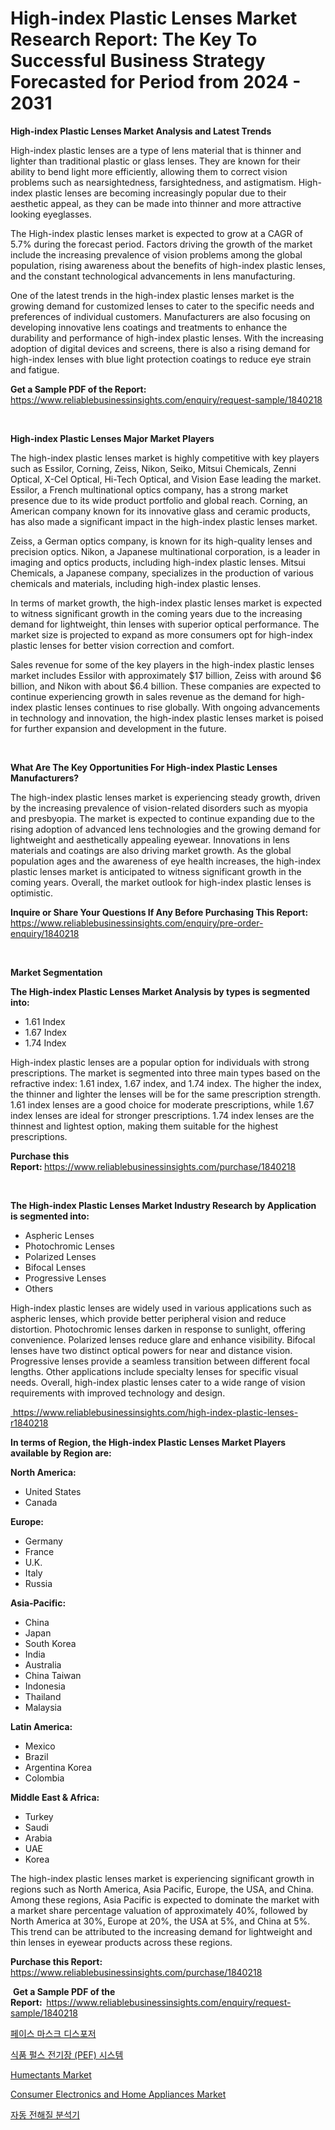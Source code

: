 <p><h1>High-index Plastic Lenses Market Research Report: The Key To Successful Business Strategy Forecasted for Period from 2024 - 2031</h1></p><p><strong>High-index Plastic Lenses Market Analysis and Latest Trends</strong></p>
<p><p>High-index plastic lenses are a type of lens material that is thinner and lighter than traditional plastic or glass lenses. They are known for their ability to bend light more efficiently, allowing them to correct vision problems such as nearsightedness, farsightedness, and astigmatism. High-index plastic lenses are becoming increasingly popular due to their aesthetic appeal, as they can be made into thinner and more attractive looking eyeglasses.</p><p>The High-index plastic lenses market is expected to grow at a CAGR of 5.7% during the forecast period. Factors driving the growth of the market include the increasing prevalence of vision problems among the global population, rising awareness about the benefits of high-index plastic lenses, and the constant technological advancements in lens manufacturing.</p><p>One of the latest trends in the high-index plastic lenses market is the growing demand for customized lenses to cater to the specific needs and preferences of individual customers. Manufacturers are also focusing on developing innovative lens coatings and treatments to enhance the durability and performance of high-index plastic lenses. With the increasing adoption of digital devices and screens, there is also a rising demand for high-index lenses with blue light protection coatings to reduce eye strain and fatigue.</p></p>
<p><strong>Get a Sample PDF of the Report:&nbsp;</strong> <a href="https://www.reliablebusinessinsights.com/enquiry/request-sample/1840218">https://www.reliablebusinessinsights.com/enquiry/request-sample/1840218</a></p>
<p>&nbsp;</p>
<p><strong>High-index Plastic Lenses Major Market Players</strong></p>
<p><p>The high-index plastic lenses market is highly competitive with key players such as Essilor, Corning, Zeiss, Nikon, Seiko, Mitsui Chemicals, Zenni Optical, X-Cel Optical, Hi-Tech Optical, and Vision Ease leading the market. Essilor, a French multinational optics company, has a strong market presence due to its wide product portfolio and global reach. Corning, an American company known for its innovative glass and ceramic products, has also made a significant impact in the high-index plastic lenses market.</p><p>Zeiss, a German optics company, is known for its high-quality lenses and precision optics. Nikon, a Japanese multinational corporation, is a leader in imaging and optics products, including high-index plastic lenses. Mitsui Chemicals, a Japanese company, specializes in the production of various chemicals and materials, including high-index plastic lenses.</p><p>In terms of market growth, the high-index plastic lenses market is expected to witness significant growth in the coming years due to the increasing demand for lightweight, thin lenses with superior optical performance. The market size is projected to expand as more consumers opt for high-index plastic lenses for better vision correction and comfort.</p><p>Sales revenue for some of the key players in the high-index plastic lenses market includes Essilor with approximately $17 billion, Zeiss with around $6 billion, and Nikon with about $6.4 billion. These companies are expected to continue experiencing growth in sales revenue as the demand for high-index plastic lenses continues to rise globally. With ongoing advancements in technology and innovation, the high-index plastic lenses market is poised for further expansion and development in the future.</p></p>
<p>&nbsp;</p>
<p><strong>What Are The Key Opportunities For High-index Plastic Lenses Manufacturers?</strong></p>
<p><p>The high-index plastic lenses market is experiencing steady growth, driven by the increasing prevalence of vision-related disorders such as myopia and presbyopia. The market is expected to continue expanding due to the rising adoption of advanced lens technologies and the growing demand for lightweight and aesthetically appealing eyewear. Innovations in lens materials and coatings are also driving market growth. As the global population ages and the awareness of eye health increases, the high-index plastic lenses market is anticipated to witness significant growth in the coming years. Overall, the market outlook for high-index plastic lenses is optimistic.</p></p>
<p><strong>Inquire or Share Your Questions If Any Before Purchasing This Report:</strong> <a href="https://www.reliablebusinessinsights.com/enquiry/pre-order-enquiry/1840218">https://www.reliablebusinessinsights.com/enquiry/pre-order-enquiry/1840218</a></p>
<p>&nbsp;</p>
<p><strong>Market Segmentation</strong></p>
<p><strong>The High-index Plastic Lenses Market Analysis by types is segmented into:</strong></p>
<p><ul><li>1.61 Index</li><li>1.67 Index</li><li>1.74 Index</li></ul></p>
<p><p>High-index plastic lenses are a popular option for individuals with strong prescriptions. The market is segmented into three main types based on the refractive index: 1.61 index, 1.67 index, and 1.74 index. The higher the index, the thinner and lighter the lenses will be for the same prescription strength. 1.61 index lenses are a good choice for moderate prescriptions, while 1.67 index lenses are ideal for stronger prescriptions. 1.74 index lenses are the thinnest and lightest option, making them suitable for the highest prescriptions.</p></p>
<p><strong>Purchase this Report:&nbsp;</strong><a href="https://www.reliablebusinessinsights.com/purchase/1840218">https://www.reliablebusinessinsights.com/purchase/1840218</a></p>
<p>&nbsp;</p>
<p><strong>The High-index Plastic Lenses Market Industry Research by Application is segmented into:</strong></p>
<p><ul><li>Aspheric Lenses</li><li>Photochromic Lenses</li><li>Polarized Lenses</li><li>Bifocal Lenses</li><li>Progressive Lenses</li><li>Others</li></ul></p>
<p><p>High-index plastic lenses are widely used in various applications such as aspheric lenses, which provide better peripheral vision and reduce distortion. Photochromic lenses darken in response to sunlight, offering convenience. Polarized lenses reduce glare and enhance visibility. Bifocal lenses have two distinct optical powers for near and distance vision. Progressive lenses provide a seamless transition between different focal lengths. Other applications include specialty lenses for specific visual needs. Overall, high-index plastic lenses cater to a wide range of vision requirements with improved technology and design.</p></p>
<p><a href="https://www.reliablebusinessinsights.com/high-index-plastic-lenses-r1840218">&nbsp;https://www.reliablebusinessinsights.com/high-index-plastic-lenses-r1840218</a></p>
<p><strong>In terms of Region, the High-index Plastic Lenses Market Players available by Region are:</strong></p>
<p>
    <p> <strong> North America: </strong>
        <ul>
            <li>United States</li>
            <li>Canada</li>
        </ul>
        </p> 
    <p> <strong> Europe: </strong>
        <ul>
            <li>Germany</li>
            <li>France</li>
            <li>U.K.</li>
            <li>Italy</li>
            <li>Russia</li>
        </ul>
        </p> 
    <p> <strong> Asia-Pacific: </strong>
        <ul>
            <li>China</li>
            <li>Japan</li>
            <li>South Korea</li>
            <li>India</li>
            <li>Australia</li>
            <li>China Taiwan</li>
            <li>Indonesia</li>
            <li>Thailand</li>
            <li>Malaysia</li>
        </ul>
        </p> 
    <p> <strong> Latin America: </strong>
        <ul>
            <li>Mexico</li>
            <li>Brazil</li>
            <li>Argentina Korea</li>
            <li>Colombia</li>
        </ul>
        </p> 
    <p> <strong> Middle East & Africa: </strong>
        <ul>
            <li>Turkey</li>
            <li>Saudi</li>
            <li>Arabia</li>
            <li>UAE</li>
            <li>Korea</li>
        </ul>
    </p>
    </p>
<p><p>The high-index plastic lenses market is experiencing significant growth in regions such as North America, Asia Pacific, Europe, the USA, and China. Among these regions, Asia Pacific is expected to dominate the market with a market share percentage valuation of approximately 40%, followed by North America at 30%, Europe at 20%, the USA at 5%, and China at 5%. This trend can be attributed to the increasing demand for lightweight and thin lenses in eyewear products across these regions.</p></p>
<p><strong>Purchase this Report: </strong><a href="https://www.reliablebusinessinsights.com/purchase/1840218">https://www.reliablebusinessinsights.com/purchase/1840218</a></p>
<p>&nbsp;<strong>Get a Sample PDF of the Report:&nbsp;&nbsp;</strong><a href="https://www.reliablebusinessinsights.com/enquiry/request-sample/1840218">https://www.reliablebusinessinsights.com/enquiry/request-sample/1840218</a></p>
<p><strong></strong></p>
<p><p><a href="https://github.com/langcat852024/Market-Research-Report-List-1/blob/main/4229219153722.md">페이스 마스크 디스포저</a></p><p><a href="https://medium.com/@carolineparks354/%EC%8B%9D%ED%92%88-%ED%8E%84%EC%8A%A4-%EC%A0%84%EC%9E%90%EC%9E%A5-pef-%EC%8B%9C%EC%8A%A4%ED%85%9C-%EC%8B%9C%EC%9E%A5-%EC%A1%B0%EC%82%AC-%EB%B0%8F-%EC%82%B0%EC%97%85-%EC%A7%84%ED%99%94-%EB%B0%8F-2031%EB%85%84%EA%B9%8C%EC%A7%80%EC%9D%98-%EC%98%88%EC%B8%A1-90695c7f812b">식품 펄스 전기장 (PEF) 시스템</a></p><p><a href="https://github.com/ernidarwin455/Market-Research-Report-List-1/blob/main/humectants-market.md">Humectants Market</a></p><p><a href="https://github.com/rakibtthstu9900/Market-Research-Report-List-1/blob/main/consumer-electronics-and-home-appliances-market.md">Consumer Electronics and Home Appliances Market</a></p><p><a href="https://medium.com/@allisonkreiger/%EA%B8%80%EB%A1%9C%EB%B2%8C-%EC%9E%90%EB%8F%99-%EC%A0%84%ED%95%B4%EC%A7%88-%EB%B6%84%EC%84%9D%EA%B8%B0-%EC%8B%9C%EC%9E%A5-%EA%B7%9C%EB%AA%A8-%EB%B0%8F-%EC%A0%90%EC%9C%A0%EC%9C%A8-%EB%B6%84%EC%84%9D-%EC%A0%9C%ED%92%88-%EC%9C%A0%ED%98%95-%EB%B3%84-%EC%9D%91%EC%9A%A9-%EB%B6%84%EC%95%BC-%EB%B3%84-%EC%A7%80%EC%97%AD-%EB%B3%84-%EC%98%88%EC%B8%A1-2024-2031-fff0c8a1c576">자동 전해질 분석기</a></p></p>